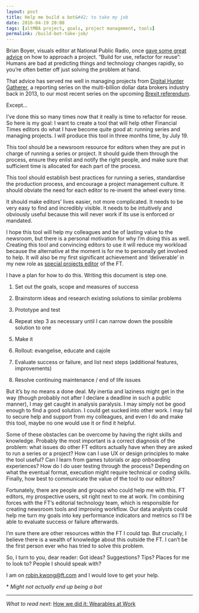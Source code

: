 ```yaml
---
layout: post
title: Help me build a bot&#42; to take my job
date: 2016-04-19 20:00
tags: [altMBA project, goals, project management, tools]
permalink: /build-bot-take-job/
---
```

Brian Boyer, visuals editor at National Public Radio, once [gave some great advice](http://happyhacks.tumblr.com/post/99315291125/build-for-use-refactor-for-reuse) on how to approach a project. “Build for use, refactor for reuse”: Humans are bad at predicting things and technology changes rapidly, so you’re often better off just solving the problem at hand.

That advice has served me well in managing projects from [Digital Hunter Gatherer](http://www.ft.com/intl/cms/s/0/f840dbc0-d34f-11e2-b3ff-00144feab7de.html), a reporting series on the multi-billion dollar data brokers industry back in 2013, to our most recent series on the upcoming [Brexit referendum](http://www.ft.com/brexit). 

Except&hellip;

I’ve done this so many times now that it really is time to refactor for reuse. So here is my goal: I want to create a tool that will help other Financial Times editors do what I have become quite good at: running series and managing projects. I will produce this tool in three months time, by July 19.

This tool should be a newsroom resource for editors when they are put in charge of running a series or project. It should guide them through the process, ensure they enlist and notify the right people, and make sure that sufficient time is allocated for each part of the process.

This tool should establish best practices for running a series, standardise the production process, and encourage a project management culture. It should obviate the need for each editor to re-invent the wheel every time.

It should make editors’ lives easier, not more complicated. It needs to be very easy to find and incredibly visible. It needs to be intuitively and obviously useful because this will never work if its use is enforced or mandated.

I hope this tool will help my colleagues and be of lasting value to the newsroom, but there is a personal motivation for why I’m doing this as well. Creating this tool and convincing editors to use it will reduce my workload because the alternative at the moment is for me to personally get involved to help. It will also be my first significant achievement and ‘deliverable’ in my new role as [special projects editor](/about/) of the FT.

I have a plan for how to do this. Writing this document is step one.

1. Set out the goals, scope and measures of success

2. Brainstorm ideas and research existing solutions to similar problems

3. Prototype and test

4. Repeat step 3 as necessary until I can narrow down the possible solution to one

5. Make it

6. Rollout: evangelise, educate and cajole

7. Evaluate success or failure, and list next steps (additional features, improvements)

8. Resolve continuing maintenance / end of life issues


But it’s by no means a done deal. My inertia and laziness might get in the way (though probably not after I declare a deadline in such a public manner), I may get caught in analysis paralysis. I may simply not be good enough to find a good solution. I could get sucked into other work. I may fail to secure help and support from my colleagues, and even I do and make this tool, maybe no one would use it or find it helpful.

Some of these obstacles can be overcome by having the right skills and knowledge. Probably the most important is a correct diagnosis of the problem: what issues do other FT editors actually have when they are asked to run a series or a project? How can I use UX or design principles to make the tool useful? Can I learn from games tutorials or app onboarding experiences? How do I do user testing through the process? Depending on what the eventual format, execution might require technical or coding skills. Finally, how best to communicate the value of the tool to our editors?

Fortunately, there are people and groups who could help me with this. FT editors, my prospective users, sit right next to me at work. I’m combining forces with the FT’s editorial technology team, which is responsible for creating newsroom tools and improving workflow. Our data analysts could help me turn my goals into key performance indicators and metrics so I’ll be able to evaluate success or failure afterwards. 

I’m sure there are other resources within the FT I could tap.  But crucially, I believe there is a wealth of knowledge about this outside the FT. I can’t be the first person ever who has tried to solve this problem. 

So, I turn to you, dear reader: Got ideas? Suggestions? Tips? Places for me to look to? People I should speak with? 

I am on robin.kwong@ft.com and I would love to get your help.

\* *Might not actually end up being a bot* 

---

*What to read next*: [How we did it: Wearables at Work](../01/wearables-at-work)